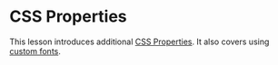 # CSS Properties
This lesson introduces additional [CSS Properties](https://w3schools.com/cssref/). It also covers using [custom fonts](https://www.w3schools.com/cssref/css3_pr_font-face_rule.asp).